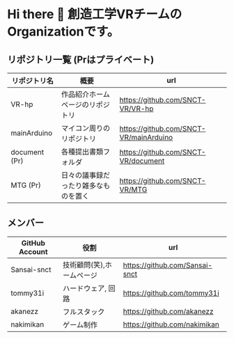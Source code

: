 # Hi there 👋  創造工学VRチームのOrganizationです。

## リポジトリ一覧 (Prはプライベート)
|リポジトリ名|概要|url|
|---|---|---|
|VR-hp|作品紹介ホームページのリポジトリ|https://github.com/SNCT-VR/VR-hp|
|mainArduino|マイコン周りのリポジトリ|https://github.com/SNCT-VR/mainArduino|
|document (Pr)|各種提出書類フォルダ|https://github.com/SNCT-VR/document|
|MTG (Pr)|日々の議事録だったり雑多なものを置く| https://github.com/SNCT-VR/MTG|




## メンバー
|GitHub Account| 役割 | url|
|---|---| --- |
|Sansai-snct|技術顧問(笑),ホームページ|https://github.com/Sansai-snct | 
|tommy31i|ハードウェア, 回路|https://github.com/tommy31i | 
|akanezz|フルスタック|https://github.com/akanezz | 
|nakimikan|ゲーム制作|https://github.com/nakimikan | 


<!--

**Here are some ideas to get you started:**

🙋‍♀️ A short introduction - what is your organization all about?
🌈 Contribution guidelines - how can the community get involved?
👩‍💻 Useful resources - where can the community find your docs? Is there anything else the community should know?
🍿 Fun facts - what does your team eat for breakfast?
🧙 Remember, you can do mighty things with the power of [Markdown](https://docs.github.com/github/writing-on-github/getting-started-with-writing-and-formatting-on-github/basic-writing-and-formatting-syntax)
-->
